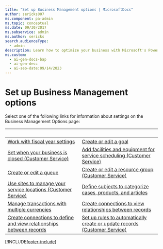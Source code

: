 ```yaml
---
title: "Set up Business Management options | MicrosoftDocs"
author: sericks007
ms.component: pa-admin
ms.topic: conceptual
ms.date: 09/30/2017
ms.subservice: admin
ms.author: sericks
search.audienceType:
  - admin
description: Learn how to optimize your business with Microsoft's Power Platform. Discover how to manage fiscal settings, create goals, and more.
ms.custom:
  - ai-gen-docs-bap
  - ai-gen-desc
  - ai-seo-date:09/14/2023
---
```

# Set up Business Management options
<!-- This is a topic linked from Help and is not in the TOC. -->

Select one of the following links for information about settings on the Business Management Options page:  
  
| &nbsp; | &nbsp; |  
|-|-|  
|[Work with fiscal year settings](../admin/work-fiscal-year-settings.md)|[Create or edit a goal](/dynamics365/sales-enterprise/create-edit-goal-sales)|  
|[Set when your business is closed (Customer Service)](/dynamics365/field-service/set-when-business-closed)|[Add facilities and equipment for service scheduling (Customer Service)](/dynamics365/field-service/add-facilities-equipment-service-scheduling)|  
|[Create or edit a queue](/dynamics365/customer-service/set-up-queues-manage-activities-cases)|[Create or edit a resource group (Customer Service)](/dynamics365/field-service/create-edit-resource-group)|  
|[Use sites to manage your service locations (Customer Service)](/dynamics365/field-service/use-sites-manage-service-locations)|[Define subjects to categorize cases, products, and articles](../admin/define-subjects-categorize-cases-products-articles.md)|  
|[Manage transactions with multiple currencies](../admin/manage-transactions-with-multiple-currencies.md)|[Create connections to view relationships between records](/dynamics365/customerengagement/on-premises/basics/create-connections-view-relationships-between-records)|  
|[Create connections to define and view relationships between records](/dynamics365/customerengagement/on-premises/basics/create-connections-view-relationships-between-records)|[Set up rules to automatically create or update records (Customer Service)](/dynamics365/customer-service/set-up-rules-to-automatically-create-or-update-records)|


[!INCLUDE[footer-include](../includes/footer-banner.md)]
